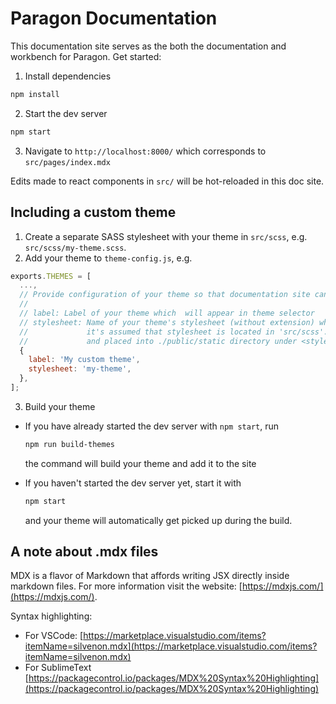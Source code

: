 # Paragon Documentation

This documentation site serves as the both the documentation and workbench for Paragon. Get started:

1. Install dependencies

```sh
npm install
```

2. Start the dev server

```sh
npm start
```

3. Navigate to `http://localhost:8000/` which corresponds to `src/pages/index.mdx`

Edits made to react components in `src/` will be hot-reloaded in this doc site.

## Including a custom theme

1. Create a separate SASS stylesheet with your theme in `src/scss`, e.g. `src/scss/my-theme.scss`.
2. Add your theme to `theme-config.js`, e.g.

```javascript
exports.THEMES = [
  ...,
  // Provide configuration of your theme so that documentation site can pick it up
  //
  // label: Label of your theme which  will appear in theme selector
  // stylesheet: Name of your theme's stylesheet (without extension) which you created during the first step,
  //             it's assumed that stylesheet is located in 'src/scss'. The stylesheet will be compiled into CSS
  //             and placed into ./public/static directory under <stylesheet>.css name
  {
    label: 'My custom theme',
    stylesheet: 'my-theme',
  },
];
```

3. Build your theme

  - If you have already started the dev server with `npm start`, run
    ```sh
    npm run build-themes
    ```

    the command will build your theme and add it to the site
  - If you haven't started the dev server yet, start it with

    ```sh
    npm start
    ```

    and your theme will automatically get picked up during the build.

## A note about .mdx files

MDX is a flavor of Markdown that affords writing JSX directly inside markdown files. For more information visit the website: [https://mdxjs.com/](https://mdxjs.com/).

Syntax highlighting:

- For VSCode: [https://marketplace.visualstudio.com/items?itemName=silvenon.mdx](https://marketplace.visualstudio.com/items?itemName=silvenon.mdx)
- For SublimeText [https://packagecontrol.io/packages/MDX%20Syntax%20Highlighting](https://packagecontrol.io/packages/MDX%20Syntax%20Highlighting)
